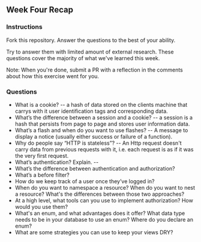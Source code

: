 ## Week Four Recap

### Instructions
Fork this repository. Answer the questions to the best of your ability.

Try to answer them with limited amount of external research. These questions cover the majority of what we've learned this week.

Note: When you're done, submit a PR with a reflection in the comments about how this exercise went for you.

### Questions

* What is a cookie?
-- a hash of data stored on the clients machine that carrys with it user identification tags and corresponding data.
* What’s the difference between a session and a cookie?
-- a session is a hash that persists from page to page and stores user information data.
* What’s a flash and when do you want to use flashes?
-- A message to display a notice (usually either success or failure of a function).
* Why do people say “HTTP is stateless”?
-- An Http request doesn't carry data from previous requests with it, i.e. each request is as if it was the very first request.
* What’s authentication? Explain.
-- 
* What’s the difference between authentication and authorization?
* What’s a before filter?
* How do we keep track of a user once they’ve logged in?
* When do you want to namespace a resource? When do you want to nest a resource? What's the differences between those two approaches?
* At a high level, what tools can you use to implement authorization? How would you use them?
* What's an enum, and what advantages does it offer? What data type needs to be in your database to use an enum? Where do you declare an enum?
* What are some strategies you can use to keep your views DRY?
